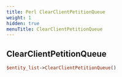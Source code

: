 ```yaml
---
title: Perl ClearClientPetitionQueue
weight: 1
hidden: true
menuTitle: ClearClientPetitionQueue
---
```

## ClearClientPetitionQueue
```perl
$entity_list->ClearClientPetitionQueue()
```